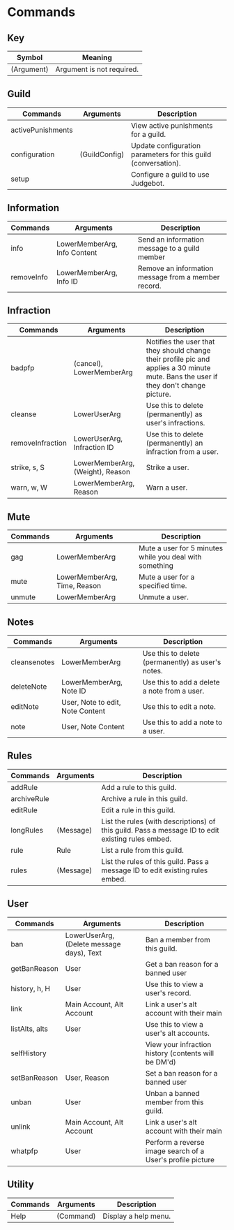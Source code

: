 # Commands

## Key 
| Symbol      | Meaning                        |
| ----------- | ------------------------------ |
| (Argument)  | Argument is not required.      |

## Guild
| Commands          | Arguments     | Description                                                    |
| ----------------- | ------------- | -------------------------------------------------------------- |
| activePunishments |               | View active punishments for a guild.                           |
| configuration     | (GuildConfig) | Update configuration parameters for this guild (conversation). |
| setup             |               | Configure a guild to use Judgebot.                             |

## Information
| Commands   | Arguments                    | Description                                         |
| ---------- | ---------------------------- | --------------------------------------------------- |
| info       | LowerMemberArg, Info Content | Send an information message to a guild member       |
| removeInfo | LowerMemberArg, Info ID      | Remove an information message from a member record. |

## Infraction
| Commands         | Arguments                        | Description                                                                                                                           |
| ---------------- | -------------------------------- | ------------------------------------------------------------------------------------------------------------------------------------- |
| badpfp           | (cancel), LowerMemberArg         | Notifies the user that they should change their profile pic and applies a 30 minute mute. Bans the user if they don't change picture. |
| cleanse          | LowerUserArg                     | Use this to delete (permanently) as user's infractions.                                                                               |
| removeInfraction | LowerUserArg, Infraction ID      | Use this to delete (permanently) an infraction from a user.                                                                           |
| strike, s, S     | LowerMemberArg, (Weight), Reason | Strike a user.                                                                                                                        |
| warn, w, W       | LowerMemberArg, Reason           | Warn a user.                                                                                                                          |

## Mute
| Commands | Arguments                    | Description                                             |
| -------- | ---------------------------- | ------------------------------------------------------- |
| gag      | LowerMemberArg               | Mute a user for 5 minutes while you deal with something |
| mute     | LowerMemberArg, Time, Reason | Mute a user for a specified time.                       |
| unmute   | LowerMemberArg               | Unmute a user.                                          |

## Notes
| Commands     | Arguments                        | Description                                       |
| ------------ | -------------------------------- | ------------------------------------------------- |
| cleansenotes | LowerMemberArg                   | Use this to delete (permanently) as user's notes. |
| deleteNote   | LowerMemberArg, Note ID          | Use this to add a delete a note from a user.      |
| editNote     | User, Note to edit, Note Content | Use this to edit a note.                          |
| note         | User, Note Content               | Use this to add a note to a user.                 |

## Rules
| Commands    | Arguments | Description                                                                                       |
| ----------- | --------- | ------------------------------------------------------------------------------------------------- |
| addRule     |           | Add a rule to this guild.                                                                         |
| archiveRule |           | Archive a rule in this guild.                                                                     |
| editRule    |           | Edit a rule in this guild.                                                                        |
| longRules   | (Message) | List the rules (with descriptions) of this guild. Pass a message ID to edit existing rules embed. |
| rule        | Rule      | List a rule from this guild.                                                                      |
| rules       | (Message) | List the rules of this guild. Pass a message ID to edit existing rules embed.                     |

## User
| Commands       | Arguments                                 | Description                                                |
| -------------- | ----------------------------------------- | ---------------------------------------------------------- |
| ban            | LowerUserArg, (Delete message days), Text | Ban a member from this guild.                              |
| getBanReason   | User                                      | Get a ban reason for a banned user                         |
| history, h, H  | User                                      | Use this to view a user's record.                          |
| link           | Main Account, Alt Account                 | Link a user's alt account with their main                  |
| listAlts, alts | User                                      | Use this to view a user's alt accounts.                    |
| selfHistory    |                                           | View your infraction history (contents will be DM'd)       |
| setBanReason   | User, Reason                              | Set a ban reason for a banned user                         |
| unban          | User                                      | Unban a banned member from this guild.                     |
| unlink         | Main Account, Alt Account                 | Link a user's alt account with their main                  |
| whatpfp        | User                                      | Perform a reverse image search of a User's profile picture |

## Utility
| Commands | Arguments | Description          |
| -------- | --------- | -------------------- |
| Help     | (Command) | Display a help menu. |

